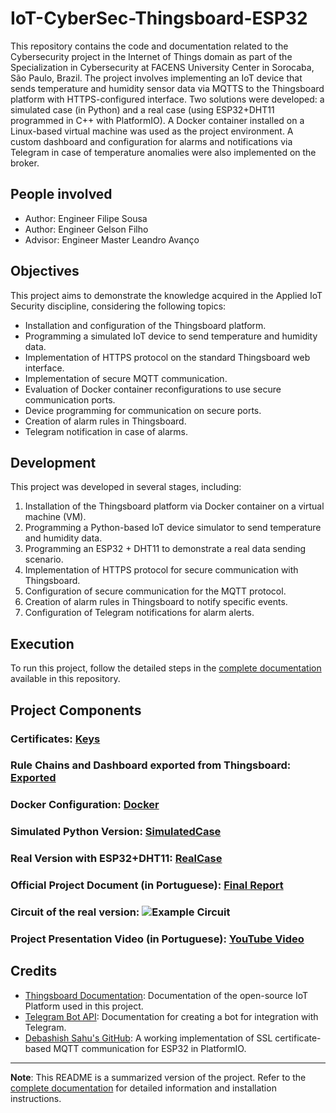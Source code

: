 # IoT-CyberSec-Thingsboard-ESP32

This repository contains the code and documentation related to the Cybersecurity project in the Internet of Things domain as part of the Specialization in Cybersecurity at FACENS University Center in Sorocaba, São Paulo, Brazil. The project involves implementing an IoT device that sends temperature and humidity sensor data via MQTTS to the Thingsboard platform with HTTPS-configured interface. Two solutions were developed: a simulated case (in Python) and a real case (using ESP32+DHT11 programmed in C++ with PlatformIO). A Docker container installed on a Linux-based virtual machine was used as the project environment. A custom dashboard and configuration for alarms and notifications via Telegram in case of temperature anomalies were also implemented on the broker.

## People involved
- Author: Engineer Filipe Sousa
- Author: Engineer Gelson Filho
- Advisor: Engineer Master Leandro Avanço

## Objectives
This project aims to demonstrate the knowledge acquired in the Applied IoT Security discipline, considering the following topics:

- Installation and configuration of the Thingsboard platform.
- Programming a simulated IoT device to send temperature and humidity data.
- Implementation of HTTPS protocol on the standard Thingsboard web interface.
- Implementation of secure MQTT communication.
- Evaluation of Docker container reconfigurations to use secure communication ports.
- Device programming for communication on secure ports.
- Creation of alarm rules in Thingsboard.
- Telegram notification in case of alarms.

## Development
This project was developed in several stages, including:

1. Installation of the Thingsboard platform via Docker container on a virtual machine (VM).
2. Programming a Python-based IoT device simulator to send temperature and humidity data.
3. Programming an ESP32 + DHT11 to demonstrate a real data sending scenario.
3. Implementation of HTTPS protocol for secure communication with Thingsboard.
4. Configuration of secure communication for the MQTT protocol.
5. Creation of alarm rules in Thingsboard to notify specific events.
6. Configuration of Telegram notifications for alarm alerts.

## Execution
To run this project, follow the detailed steps in the [complete documentation](link_to_documentation) available in this repository.

## Project Components
### Certificates: [Keys](link)
### Rule Chains and Dashboard exported from Thingsboard: [Exported](link)
### Docker Configuration: [Docker](link)
### Simulated Python Version: [SimulatedCase](link)
### Real Version with ESP32+DHT11: [RealCase](link)
### Official Project Document (in Portuguese): [Final Report](link)
### Circuit of the real version: ![Example Circuit](link_to_image)
### Project Presentation Video (in Portuguese): [YouTube Video](link_to_youtube_video)

## Credits
- [Thingsboard Documentation](https://thingsboard.io/docs/): Documentation of the open-source IoT Platform used in this project.
- [Telegram Bot API](https://core.telegram.org/bots): Documentation for creating a bot for integration with Telegram.
- [Debashish Sahu's GitHub](https://github.com/debsahu/ESP_MQTT_Secure): A working implementation of SSL certificate-based MQTT communication for ESP32 in PlatformIO.

---

**Note**: This README is a summarized version of the project. Refer to the [complete documentation](link_to_documentation) for detailed information and installation instructions.
